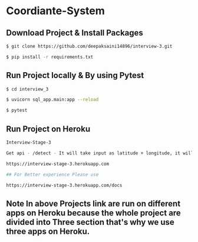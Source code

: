 # Coordiante-System


## Download Project & Install Packages


```sh
$ git clone https://github.com/deepaksaini14896/interview-3.git

$ pip install -r requirements.txt
```


## Run Project locally & By using Pytest


```sh
$ cd interview_3

$ uvicorn sql_app.main:app --reload

$ pytest

```


## Run Project on Heroku

```sh
Interview-Stage-3

Get api - /detect - It will take input as latitude + longitude, it will tell you which place it falls within.

https://interview-stage-3.herokuapp.com

## For Better experience Please use 

https://interview-stage-3.herokuapp.com/docs
```

## Note In above Projects link are run on different apps on Heroku because the whole project are divided into Three section that's why we use three apps on Heroku.